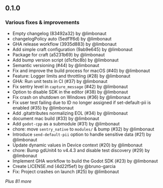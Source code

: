 ## 0.1.0

### Various fixes & improvements

- Empty changelog (83492a32) by @limbonaut
- changelogPolicy auto (5edf1f6d) by @limbonaut
- GHA release workflow (3935d883) by @limbonaut
- Add simple craft configuration (9ab9e645) by @limbonaut
- Package for craft (a5231b69) by @limbonaut
- Add bump version script (d1cfbc8b) by @limbonaut
- Semantic versioning (#44) by @limbonaut
- Fix and improve the build process for macOS (#40) by @limbonaut
- Feature: Logger limits and throttling (#28) by @limbonaut
- GHA: Run unit tests in CI (#37) by @limbonaut
- Fix sentry level in `capture_message` (#42) by @limbonaut
- Option to disable SDK in the editor (#38) by @limbonaut
- Fix crash on shutdown on Windows (#36) by @limbonaut
- Fix user test failing due to ID no longer assigned if set-default-pii is enabled (#35) by @limbonaut
- Add .gitattributes normalizing EOL (#34) by @limbonaut
- document mac build (#33) by @limbonaut
- Add `godot-cpp` as a submodule (#31) by @limbonaut
- chore: move `sentry_native` to `modules/` & bump (#32) by @limbonaut
- Introduce `send-default-pii` option to handle sensitive data (#21) by @limbonaut
- Update dynamic values in Device context (#20) by @limbonaut
- chore: Bump gdUnit4 to v4.4.3 and disable test discovery (#29) by @limbonaut
- Implement GHA workflow to build the Godot SDK (#23) by @limbonaut
- Create LICENSE.md (4d22f5ef) by @bruno-garcia
- Fix: Project crashes on launch (#25) by @limbonaut

_Plus 81 more_

